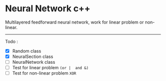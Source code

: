 # Neural Network c++

Multilayered feedforward neural network, work for linear problem or non-linear.


***

Todo :

- [X] Random class
- [X] NeuralSection class
- [ ] NeuralNetwork class  
- [ ] Test for linear problem `` (or |  and &) ``
- [ ] Test for non-linear problem  `` XOR `` 